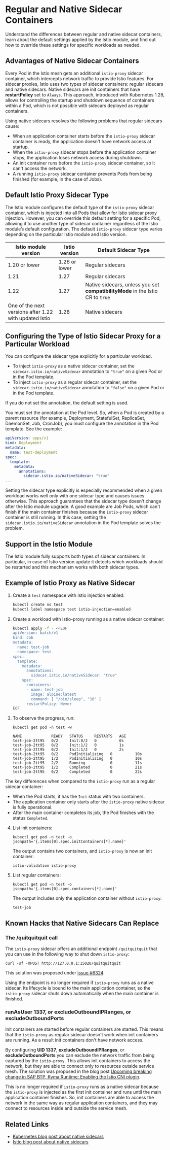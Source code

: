 # Regular and Native Sidecar Containers
Understand the differences between regular and native sidecar containers, learn about the default settings applied by the Istio module, and find out how to override these settings for specific workloads as needed.

## Advantages of Native Sidecar Containers

Every Pod in the Istio mesh gets an additional `istio-proxy` sidecar container, which intercepts network traffic to provide Istio features. For sidecar proxies, Istio uses two types of sidecar containers: regular sidecars and native sidecars. Native sidecars are init containers that have **restartPolicy** set to `Always`. This approach, introduced with Kubernetes 1.28, allows for controlling the startup and shutdown sequence of containers within a Pod, which is not possible with sidecars deployed as regular containers.

Using native sidecars resolves the following problems that regular sidecars cause:
- When an application container starts before the `istio-proxy` sidecar container is ready, the application doesn't have network access at startup.
- When the `istio-proxy` sidecar stops before the application container stops, the application loses network access during shutdown.
- An init container runs before the `istio-proxy` sidecar container, so it can't access the network.
- A running `istio-proxy` sidecar container prevents Pods from being finished (for example, in the case of Jobs).

## Default Istio Proxy Sidecar Type

The Istio module configures the default type of the `istio-proxy` sidecar container, which is injected into all Pods that allow for Istio sidecar proxy injection. However, you can override this default setting for a specific Pod, allowing it to use another type of sidecar container regardless of the Istio module’s default configuration. The default `istio-proxy` sidecar type varies depending on the particular Istio module and Istio version.


Istio module version | Istio version | Default Sidecar Type
---------|----------|---------
 1.20 or lower | 1.26 or lower | Regular sidecars
 1.21 | 1.27 | Regular sidecars
 1.22 | 1.27 | Native sidecars, unless you set **compatibilityMode** in the Istio CR to `true`
 One of the next versions after 1.22 with updated Istio | 1.28 | Native sidecars

## Configuring the Type of Istio Sidecar Proxy for a Particular Workload

You can configure the sidecar type explicitly for a particular workload.
- To inject `istio-proxy` as a native sidecar container, set the `sidecar.istio.io/nativeSidecar` annotation to `"true"` on a given Pod or in the Pod template.
- To inject `istio-proxy` as a regular sidecar container, set the `sidecar.istio.io/nativeSidecar` annotation to `"false"` on a given Pod or in the Pod template.

If you do not set the annotation, the default setting is used.

You must set the annotation at the Pod level. So, when a Pod is created by a parent resource (for example, Deployment, StatefulSet, ReplicaSet, DaemonSet, Job, CronJob), you must configure the annotation in the Pod template. See the example:

```yaml
apiVersion: apps/v1
kind: Deployment
metadata:
  name: test-deployment
spec:
  template:
    metadata:
      annotations:
        sidecar.istio.io/nativeSidecar: "true"
...
```

Setting the sidecar type explicitly is especially recommended when a given workload works well only with one sidecar type and causes issues otherwise. This approach guarantees that the sidecar type doesn't change after the Istio module upgrade. A good example are Job Pods, which can't finish if the main container finishes because the `istio-proxy` sidecar container is still running. In this case, setting the `sidecar.istio.io/nativeSidecar` annotation in the Pod template solves the problem.

## Support in the Istio Module

The Istio module fully supports both types of sidecar containers. In particular, in case of Istio version update it detects which workloads should be restarted and this mechanism works with both sidecar types.

## Example of Istio Proxy as Native Sidecar

1. Create a `test` namespace with Istio injection enabled:

    ```bash
    kubectl create ns test
    kubectl label namespace test istio-injection=enabled
    ```

2. Create a workload with istio-proxy running as a native sidecar container:

    ```bash
    kubectl apply -f - <<EOF
    apiVersion: batch/v1
    kind: Job
    metadata:
      name: test-job
      namespace: test
    spec:
      template:
        metadata:
          annotations:
            sidecar.istio.io/nativeSidecar: "true"
        spec:
          containers:
          - name: test-job
            image: alpine:latest
            command: [ "/bin/sleep", "10" ]
          restartPolicy: Never
    EOF
    ```

3. To observe the progress, run:
    ```
    kubectl get pod -n test -w
    ```

    ```
    NAME             READY   STATUS     RESTARTS   AGE
    test-job-2tt95   0/2     Init:0/2   0          0s
    test-job-2tt95   0/2     Init:1/2   0          1s
    test-job-2tt95   0/2     Init:1/2   0          2s
    test-job-2tt95   0/2     PodInitializing   0          10s
    test-job-2tt95   1/2     PodInitializing   0          10s
    test-job-2tt95   2/2     Running           0          11s
    test-job-2tt95   1/2     Completed         0          21s
    test-job-2tt95   0/2     Completed         0          22s
    ```

The key differences when compared to the `istio-proxy` run as a regular sidecar container:
  - When the Pod starts, it has the `Init` status with two containers.
  - The application container only starts after the `istio-proxy` native sidecar is fully operational.
  - After the main container completes its job, the Pod finishes with the status `Completed`.

4. List init containers:

    ```
    kubectl get pod -n test -o jsonpath='{.items[0].spec.initContainers[*].name}'
    ```
    The output contains two containers, and `istio-proxy` is now an init container:
    
    ```
    istio-validation istio-proxy
    ```

5. List regular containers:

    ```
    kubectl get pod -n test -o jsonpath='{.items[0].spec.containers[*].name}'
    ```

    The output includes only the application container without `istio-proxy`:

    ```
    test-job
    ```

## Known Hacks that Native Sidecars Can Replace

### The /quitquitquit call

The `istio-proxy` sidecar offers an additional endpoint `/quitquitquit` that you can use in the following way to shut down `istio-proxy`:

```
curl -sf -XPOST http://127.0.0.1:15020/quitquitquit
```
This solution was proposed under [issue #6324](https://github.com/istio/istio/issues/6324#issuecomment-533923427).

Using the endpoint is no longer required if `istio-proxy` runs as a native sidecar. Its lifecycle is bound to the main application container, so the `istio-proxy` sidecar shuts down automatically when the main container is finished.

### runAsUser 1337, or excludeOutboundIPRanges, or excludeOutboundPorts

Init containers are started before regular containers are started. This means that the `istio-proxy` as regular sidecar doesn't work when init containers are running. As a result init containers don't have network access.

By configuring **UID 1337**, **excludeOutboundIPRanges**, or **excludeOutboundPorts** you can exclude the network traffic from being captured by the `istio-proxy`. This allows init containers to access the network, but they are able to connect only to resources outside service mesh. The solution was proposed in the blog post [Upcoming breaking change in SAP BTP, Kyma Runtime: Enabling the Istio CNI plugin](https://community.sap.com/t5/technology-blog-posts-by-sap/upcoming-breaking-change-in-sap-btp-kyma-runtime-enabling-the-istio-cni/ba-p/13550765).

This is no longer required if `istio-proxy` runs as a native sidecar because the `istio-proxy` is injected as the first init container and runs until the main application container finishes. So, init containers are able to access the network in the same way as regular application containers, and they may connect to resources inside and outside the service mesh.

## Related Links

- [Kubernetes blog post about native sidecars](https://kubernetes.io/blog/2023/08/25/native-sidecar-containers/)
- [Istio blog post about native sidecars](https://istio.io/latest/blog/2023/native-sidecars/)
